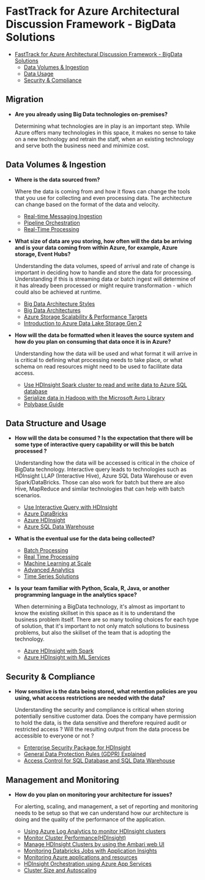 # FastTrack for Azure Architectural Discussion Framework - BigData Solutions

- [FastTrack for Azure Architectural Discussion Framework - BigData Solutions](#fasttrack-for-azure-architectural-discussion-framework---bigdata-solutions)
    - [Data Volumes & Ingestion](#data-volumes--ingestion)
    - [Data Usage](#data-usage)
    - [Security & Compliance](#security--compliance)

## Migration

- **Are you already using Big Data technologies on-premises?**

    Determining what technologies are in play is an important step. While Azure offers many technologies in this space, it makes no sense to take on a new technology and retrain the staff, when an existing technology and serve both the business need and minimize cost.

## Data Volumes & Ingestion

- **Where is the data sourced from?**
    
    Where the data is coming from and how it flows can change the tools that you use for collecting and even processing data. The architecture can change based on the format of the data and velocity.

    - [Real-time Messaging Ingestion](https://docs.microsoft.com/en-us/azure/architecture/data-guide/technology-choices/real-time-ingestion)
    - [Pipeline Orchestration](https://docs.microsoft.com/en-us/azure/architecture/data-guide/technology-choices/real-time-ingestion)
    - [Real-Time Processing](https://docs.microsoft.com/en-us/azure/architecture/data-guide/big-data/real-time-processing)

- **What size of data are you storing, how often will the data be arriving and is your data coming from within Azure, for example, Azure storage, Event Hubs?**

    Understanding the data volumes, speed of arrival and rate of change is important in deciding how to handle and store the data for processing.  Understanding if this is streaming data or batch ingest will determine of it has already been processed or might require transformation - which could also be achieved at runtime.

    - [Big Data Architecture Styles](https://docs.microsoft.com/en-us/azure/architecture/guide/architecture-styles/big-data)
    - [Big Data Architectures](https://docs.microsoft.com/en-us/azure/architecture/data-guide/big-data/)
    - [Azure Storage Scalability & Performance Targets](https://docs.microsoft.com/en-us/azure/storage/common/storage-scalability-targets)
    - [Introduction to Azure Data Lake Storage Gen 2](https://docs.microsoft.com/en-us/azure/storage/data-lake-storage/introduction)
    
- **How will the data be formatted when it leaves the source system and how do you plan on consuming that data once it is in Azure?**

    Understanding how the data will be used and what format it will arrive in is critical to defining what processing needs to take place, or what schema on read resources might need to be used to facilitate data access.

    - [Use HDInsight Spark cluster to read and write data to Azure SQL database](https://docs.microsoft.com/en-us/azure/hdinsight/spark/apache-spark-connect-to-sql-database)
    - [Serialize data in Hadoop with the Microsoft Avro Library](https://docs.microsoft.com/en-us/azure/hdinsight/hadoop/apache-hadoop-dotnet-avro-serialization)
    - [Polybase Guide](https://docs.microsoft.com/en-us/sql/relational-databases/polybase/polybase-guide?view=sql-server-2017)


## Data Structure and Usage

- **How will the data be consumed ?  Is the expectation that there will be some type of interactive query capability or will this be batch processed ?**

    Understanding how the data will be accessed is critical in the choice of BigData technology.  Interactive query leads to technologies such as HDInsight LLAP (Interactive Hive), Azure SQL Data Warehouse or even Spark/DataBricks.  Those can also work for batch but there are also Hive, MapReduce and similar technologies that can help with batch scenarios.

    - [Use Interactive Query with HDInsight](https://docs.microsoft.com/en-us/azure/hdinsight/interactive-query/apache-interactive-query-get-started)
    - [Azure DataBricks](https://azure.microsoft.com/en-us/services/databricks/)
    - [Azure HDInsight](https://docs.microsoft.com/en-us/azure/hdinsight/)
    - [Azure SQL Data Warehouse](https://docs.microsoft.com/en-us/azure/sql-data-warehouse/sql-data-warehouse-overview-what-is)

- **What is the eventual use for the data being collected?**
    - [Batch Processing](https://docs.microsoft.com/en-us/azure/architecture/data-guide/big-data/batch-processing)
    - [Real Time Processing](https://docs.microsoft.com/en-us/azure/architecture/data-guide/big-data/real-time-processing)
    - [Machine Learning at Scale](https://docs.microsoft.com/en-us/azure/architecture/data-guide/big-data/machine-learning-at-scale)
    - [Advanced Analytics](https://docs.microsoft.com/en-us/azure/architecture/data-guide/scenarios/advanced-analytics)
    - [Time Series Solutions](https://docs.microsoft.com/en-us/azure/architecture/data-guide/scenarios/time-series)

- **Is your team familiar with Python, Scala, R, Java, or another programming language in the analytics space?**
    
    When determining a BigData technology, it's almost as important to know the existing skillset in this space as it is to understand the business problem itself. There are so many tooling choices for each type of solution, that it's important to not only match solutions to business problems, but also the skillset of the team that is adopting the technology. 
    
    - [Azure HDInsight with Spark](https://docs.microsoft.com/en-us/azure/hdinsight/spark/apache-spark-overview)
    - [Azure HDInsight with ML Services](https://docs.microsoft.com/en-us/azure/hdinsight/r-server/r-server-overview)

## Security & Compliance

- **How sensitive is the data being stored, what retention policies are you using, what access restrictions are needed with the data?**

    Understanding the security and compliance is critical when storing potentially sensitive customer data.  Does the company have permission to hold the data, is the data sensitive and therefore required audit or restricted access ?  Will the resulting output from the data process be accessible to everyone or not ?

    - [Enterprise Security Package for HDInsight](https://docs.microsoft.com/en-us/azure/hdinsight/domain-joined/apache-domain-joined-introduction)
    - [General Data Protection Rules (GDPR) Explained](https://ico.org.uk/for-organisations/guide-to-the-general-data-protection-regulation-gdpr/)
    - [Access Control for SQL Database and SQL Data Warehouse](https://docs.microsoft.com/en-us/azure/sql-database/sql-database-control-access)

## Management and Monitoring

- **How do you plan on monitoring your architecture for issues?**

    For alerting, scaling, and management, a set of reporting and monitoring needs to be setup so that we can understand how our architecture is doing and the quality of the performance of the application. 

    - [Using Azure Log Analytics to monitor HDInsight clusters](https://docs.microsoft.com/en-us/azure/hdinsight/hdinsight-hadoop-oms-log-analytics-tutorial)
    - [Monitor Cluster Performance(HDInsight)](https://docs.microsoft.com/en-us/azure/hdinsight/hdinsight-key-scenarios-to-monitor?toc=%2Fen-us%2Fazure%2Fhdinsight%2Fdomain-joined%2FTOC.json&bc=%2Fen-us%2Fazure%2Fbread%2Ftoc.json)
    - [Manage HDInsight Clusters by using the Ambari web UI](https://docs.microsoft.com/en-us/azure/hdinsight/hdinsight-hadoop-manage-ambari)
    - [Monitoring Databricks Jobs with Application Insights](https://msdn.microsoft.com/en-us/magazine/mt846727.aspx)
    - [Monitoring Azure applications and resources](https://docs.microsoft.com/en-us/azure/monitoring-and-diagnostics/monitoring-overview)
    - [HDInsight Orchestration using Azure App Services](https://www.microsoft.com/developerblog/2016/08/28/hdinsight-orchestration-using-azure-app-services/)
    - [Cluster Size and Autoscaling](https://docs.azuredatabricks.net/user-guide/clusters/sizing.html)